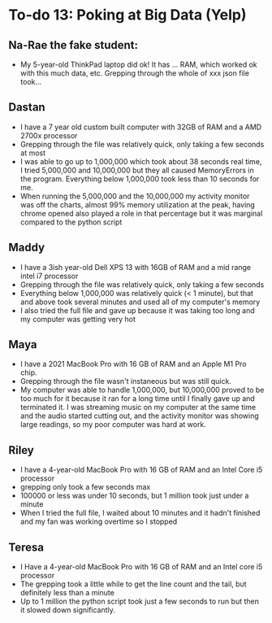 # To-do 13: Poking at Big Data (Yelp)

## Na-Rae the fake student:
- My 5-year-old ThinkPad laptop did ok! It has ... RAM, which worked ok with this much data, etc. Grepping through the whole of xxx json file took...

## Dastan
- I have a 7 year old custom built computer with 32GB of RAM and a AMD 2700x processor
- Grepping through the file was relatively quick, only taking a few seconds at most
- I was able to go up to 1,000,000 which took about 38 seconds real time, I tried 5,000,000 and 10,000,000 but they all caused MemoryErrors in the program. Everything below 1,000,000 took less than 10 seconds for me.
- When running the 5,000,000 and the 10,000,000 my activity monitor was off the charts, almost 99% memory utilization at the peak, having chrome opened also played a role in that percentage but it was marginal compared to the python script

## Maddy
- I have a 3ish year-old Dell XPS 13 with 16GB of RAM and a mid range intel i7 processor
- Grepping through the file was relatively quick, only taking a few seconds
- Everything below 1,000,000 was relatively quick (< 1 minute), but that and above took several minutes and used all of my computer's memory
- I also tried the full file and gave up because it was taking too long and my computer was getting very hot

## Maya
- I have a 2021 MacBook Pro with 16 GB of RAM and an Apple M1 Pro chip.
- Grepping through the file wasn't instaneous but was still quick.
- My computer was able to handle 1,000,000, but 10,000,000 proved to be too much for it because it ran for a long time until I finally gave up and terminated it. I was streaming music on my computer at the same time and the audio started cutting out, and the activity monitor was showing large readings, so my poor computer was hard at work. 

## Riley
- I have a 4-year-old MacBook Pro with 16 GB of RAM and an Intel Core i5 processor
- grepping only took a few seconds max
- 100000 or less was under 10 seconds, but 1 million took just under a minute
- When I tried the full file, I waited about 10 minutes and it hadn't finished and my fan was working overtime so I stopped

## Teresa
- I Have a 4-year-old MacBook Pro with 16 GB of RAM and an Intel core i5 processor
- The grepping took a little while to get the line count and the tail, but definitely less than a minute
- Up to 1 million the python script took just a few seconds to run but then it slowed down significantly.
